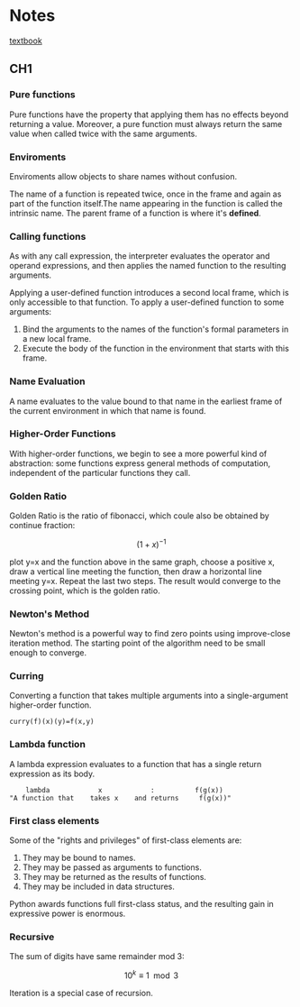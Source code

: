 # Notes

[textbook](http://composingprograms.com/)

## CH1

### Pure functions

Pure functions have the property that applying them has no effects beyond returning a value. Moreover, a pure function must always return the same value when called twice with the same arguments.

### Enviroments

Enviroments allow objects to share names without confusion.

The name of a function is repeated twice, once in the frame and again as part of the function itself.The name appearing in the function is called the intrinsic name. The parent frame of a function is where it's **defined**.

### Calling functions

As with any call expression, the interpreter evaluates the operator and operand expressions, and then applies the named function to the resulting arguments.

Applying a user-defined function introduces a second local frame, which is only accessible to that function. To apply a user-defined function to some arguments:

1. Bind the arguments to the names of the function's formal parameters in a new local frame.
2. Execute the body of the function in the environment that starts with this frame.

### Name Evaluation

A name evaluates to the value bound to that name in the earliest frame of the current environment in which that name is found.

### Higher-Order Functions

With higher-order functions, we begin to see a more powerful kind of abstraction: some functions express general methods of computation, independent of the particular functions they call.

### Golden Ratio

Golden Ratio is the ratio of fibonacci, which coule also be obtained by continue fraction: 

$$(1+x)^{-1}$$

plot y=x and the function above in the same graph, choose a positive x, draw a vertical line meeting the function, then draw a horizontal line meeting y=x. Repeat the last two steps. The result would converge to the crossing point, which is the golden ratio.

### Newton's Method

Newton's method is a powerful way to find zero points using improve-close iteration method. The starting point of the algorithm need to be small enough to converge.

### Curring

Converting a function that takes multiple arguments into a single-argument higher-order function.

    curry(f)(x)(y)=f(x,y)

### Lambda function

A lambda expression evaluates to a function that has a single return expression as its body.

        lambda            x            :          f(g(x))
    "A function that    takes x    and returns     f(g(x))"

### First class elements

Some of the "rights and privileges" of first-class elements are:

1. They may be bound to names.
2. They may be passed as arguments to functions.
3. They may be returned as the results of functions.
3. They may be included in data structures.

Python awards functions full first-class status, and the resulting gain in expressive power is enormous.

### Recursive

The sum of digits have same remainder mod 3:

$$10^k \equiv 1\mod 3$$

Iteration is a special case of recursion. 
